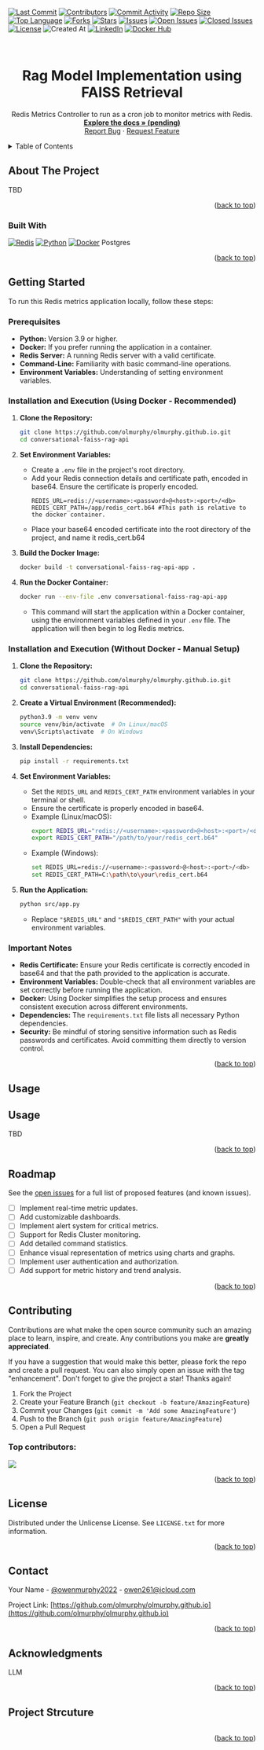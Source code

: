 [![Last Commit](https://img.shields.io/github/last-commit/olmurphy/olmurphy.github.io?style=for-the-badge)](https://github.com/olmurphy/olmurphy.github.io/main)
[![Contributors](https://img.shields.io/github/contributors/olmurphy/olmurphy.github.io?style=for-the-badge)](https://github.com/olmurphy/olmurphy.github.io/graphs/contributors)
[![Commit Activity](https://img.shields.io/github/commit-activity/y/olmurphy/olmurphy.github.io?style=for-the-badge)](https://github.com/olmurphy/olmurphy.github.io/graphs/commit-activity)
[![Repo Size](https://img.shields.io/github/repo-size/olmurphy/olmurphy.github.io?style=for-the-badge)](https://github.com/olmurphy/olmurphy.github.io)
[![Top Language](https://img.shields.io/github/languages/top/olmurphy/olmurphy.github.io?style=for-the-badge)](https://github.com/olmurphy/olmurphy.github.io/search?l=YOUR_TOP_LANGUAGE)
[![Forks](https://img.shields.io/github/forks/olmurphy/olmurphy.github.io?style=for-the-badge)](https://github.com/olmurphy/olmurphy.github.io/network/members)
[![Stars](https://img.shields.io/github/stars/olmurphy/olmurphy.github.io?style=for-the-badge)](https://github.com/olmurphy/olmurphy.github.io/stargazers)
[![Issues](https://img.shields.io/github/issues/olmurphy/olmurphy.github.io?style=for-the-badge)](https://github.com/olmurphy/olmurphy.github.io/issues)
[![Open Issues](https://img.shields.io/github/issues-raw/olmurphy/olmurphy.github.io?state=open&style=for-the-badge)](https://github.com/olmurphy/olmurphy.github.io/issues)
[![Closed Issues](https://img.shields.io/github/issues-closed-raw/olmurphy/olmurphy.github.io?style=for-the-badge)](https://github.com/olmurphy/olmurphy.github.io/issues?q=is%3Aclosed)
[![License](https://img.shields.io/github/license/olmurphy/olmurphy.github.io?style=for-the-badge)](https://github.com/olmurphy/olmurphy.github.io/blob/master/LICENSE)
![Created At](https://img.shields.io/github/created-at/olmurphy/olmurphy.github.io?style=for-the-badge
)
[![LinkedIn](https://img.shields.io/badge/linkedin-%230077B5.svg?style=for-the-badge&logo=linkedin&logoColor=white)](https://www.linkedin.com/in/owenmurphy2022/)
[![Docker Hub](https://img.shields.io/badge/Docker-Hub-blue?logo=docker&style=for-the-badge)](https://hub.docker.com/repository/docker/owenmurphy2022v1/conversational-faiss-rag-api)

<!-- Improved compatibility of back to top link: See: https://github.com/olmurphy/olmurphy.github.io/pull/73 -->
<a id="readme-top"></a>


<!-- PROJECT LOGO -->
<br />
<div align="center">

  <h1 align="center">Rag Model Implementation using FAISS Retrieval</h1>

  <p align="center">
    Redis Metrics Controller to run as a cron job to monitor metrics with Redis.
    <br />
    <a href="https://github.com/olmurphy/olmurphy.github.io"><strong>Explore the docs » (pending)</strong></a>
    <br />
    <a href="https://github.com/olmurphy/olmurphy.github.io/issues/new?labels=bug&template=bug-report---.md">Report Bug</a>
    &middot;
    <a href="https://github.com/olmurphy/olmurphy.github.io/issues/new?labels=enhancement&template=feature-request---.md">Request Feature</a>
  </p>
</div>



<!-- TABLE OF CONTENTS -->
<details>
  <summary>Table of Contents</summary>
  <ol>
    <li>
      <a href="#about-the-project">About The Project</a>
      <ul>
        <li><a href="#built-with">Built With</a></li>
      </ul>
    </li>
    <li>
      <a href="#getting-started">Getting Started</a>
      <ul>
        <li><a href="#prerequisites">Prerequisites</a></li>
        <li><a href="#installation">Installation</a></li>
      </ul>
    </li>
    <li><a href="#usage">Usage</a></li>
    <li><a href="#roadmap">Roadmap</a></li>
    <li><a href="#contributing">Contributing</a></li>
    <li><a href="#license">License</a></li>
    <li><a href="#contact">Contact</a></li>
    <li><a href="#acknowledgments">Acknowledgments</a></li>
  </ol>
</details>



<!-- ABOUT THE PROJECT -->
## About The Project

TBD

<p align="right">(<a href="#readme-top">back to top</a>)</p>



### Built With

[![Redis](https://img.shields.io/badge/redis-%23DD0031.svg?style=for-the-badge&logo=redis&logoColor=white)](https://redis.io/) [![Python](https://img.shields.io/badge/python-3670A0?style=for-the-badge&logo=python&logoColor=ffdd54)](https://www.python.org/) [![Docker](https://img.shields.io/badge/docker-%230db7ed.svg?style=for-the-badge&logo=docker&logoColor=white)](https://www.docker.com/) Postgres

<p align="right">(<a href="#readme-top">back to top</a>)</p>



## Getting Started

To run this Redis metrics application locally, follow these steps:

### Prerequisites

* **Python:** Version 3.9 or higher.
* **Docker:** If you prefer running the application in a container.
* **Redis Server:** A running Redis server with a valid certificate.
* **Command-Line:** Familiarity with basic command-line operations.
* **Environment Variables:** Understanding of setting environment variables.

### Installation and Execution (Using Docker - Recommended)

1.  **Clone the Repository:**
    ```bash
    git clone https://github.com/olmurphy/olmurphy.github.io.git
    cd conversational-faiss-rag-api
    ```
2.  **Set Environment Variables:**
    * Create a `.env` file in the project's root directory.
    * Add your Redis connection details and certificate path, encoded in base64. Ensure the certificate is properly encoded.
        ```
        REDIS_URL=redis://<username>:<password>@<host>:<port>/<db>
        REDIS_CERT_PATH=/app/redis_cert.b64 #This path is relative to the docker container.
        ```
    * Place your base64 encoded certificate into the root directory of the project, and name it redis_cert.b64

3.  **Build the Docker Image:**
    ```bash
    docker build -t conversational-faiss-rag-api-app .
    ```

4.  **Run the Docker Container:**
    ```bash
    docker run --env-file .env conversational-faiss-rag-api-app
    ```
    * This command will start the application within a Docker container, using the environment variables defined in your `.env` file. The application will then begin to log Redis metrics.

### Installation and Execution (Without Docker - Manual Setup)

1.  **Clone the Repository:**
    ```bash
    git clone https://github.com/olmurphy/olmurphy.github.io.git
    cd conversational-faiss-rag-api
    ```

2.  **Create a Virtual Environment (Recommended):**
    ```bash
    python3.9 -m venv venv
    source venv/bin/activate  # On Linux/macOS
    venv\Scripts\activate  # On Windows
    ```

3.  **Install Dependencies:**
    ```bash
    pip install -r requirements.txt
    ```

4.  **Set Environment Variables:**
    * Set the `REDIS_URL` and `REDIS_CERT_PATH` environment variables in your terminal or shell.
    * Ensure the certificate is properly encoded in base64.
    * Example (Linux/macOS):
        ```bash
        export REDIS_URL="redis://<username>:<password>@<host>:<port>/<db>"
        export REDIS_CERT_PATH="/path/to/your/redis_cert.b64"
        ```
    * Example (Windows):
        ```bash
        set REDIS_URL=redis://<username>:<password>@<host>:<port>/<db>
        set REDIS_CERT_PATH=C:\path\to\your\redis_cert.b64
        ```

5.  **Run the Application:**
    ```bash
    python src/app.py
    ```
    * Replace `"$REDIS_URL"` and `"$REDIS_CERT_PATH"` with your actual environment variables.

### Important Notes

* **Redis Certificate:** Ensure your Redis certificate is correctly encoded in base64 and that the path provided to the application is accurate.
* **Environment Variables:** Double-check that all environment variables are set correctly before running the application.
* **Docker:** Using Docker simplifies the setup process and ensures consistent execution across different environments.
* **Dependencies:** The `requirements.txt` file lists all necessary Python dependencies.
* **Security:** Be mindful of storing sensitive information such as Redis passwords and certificates. Avoid committing them directly to version control.

<p align="right">(<a href="#readme-top">back to top</a>)</p>



## Usage

## Usage

TBD


<p align="right">(<a href="#readme-top">back to top</a>)</p>



## Roadmap

See the [open issues](https://github.com/olmurphy/olmurphy.github.io/issues) for a full list of proposed features (and known issues).

* [ ] Implement real-time metric updates.
* [ ] Add customizable dashboards.
* [ ] Implement alert system for critical metrics.
* [ ] Support for Redis Cluster monitoring.
* [ ] Add detailed command statistics.
* [ ] Enhance visual representation of metrics using charts and graphs.
* [ ] Implement user authentication and authorization.
* [ ] Add support for metric history and trend analysis.

<p align="right">(<a href="#readme-top">back to top</a>)</p>



## Contributing

Contributions are what make the open source community such an amazing place to learn, inspire, and create. Any contributions you make are **greatly appreciated**.

If you have a suggestion that would make this better, please fork the repo and create a pull request. You can also simply open an issue with the tag "enhancement".
Don't forget to give the project a star! Thanks again!

1. Fork the Project
2. Create your Feature Branch (`git checkout -b feature/AmazingFeature`)
3. Commit your Changes (`git commit -m 'Add some AmazingFeature'`)
4. Push to the Branch (`git push origin feature/AmazingFeature`)
5. Open a Pull Request

### Top contributors:

<a href="https://github.com/olmurphy/olmurphy.github.io/graphs/contributors">
  <img src="https://contrib.rocks/image?repo=olmurphy/olmurphy.github.io" />
</a>

<p align="right">(<a href="#readme-top">back to top</a>)</p>



## License

Distributed under the Unlicense License. See `LICENSE.txt` for more information.

<p align="right">(<a href="#readme-top">back to top</a>)</p>



## Contact

Your Name - [@owenmurphy2022](https://x.com/owenmurphy2022) - owen261@icloud.com

Project Link: [https://github.com/olmurphy/olmurphy.github.io](https://github.com/olmurphy/olmurphy.github.io)

<p align="right">(<a href="#readme-top">back to top</a>)</p>



## Acknowledgments

LLM

<p align="right">(<a href="#readme-top">back to top</a>)</p>

## Project Strcuture

```

```

<p align="right">(<a href="#readme-top">back to top</a>)</p>